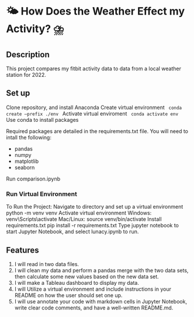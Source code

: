 # 🌤 How Does the Weather Effect my Activity? ⛈
## Description
This project compares my fitbit activity data to data from a local weather station for 2022. 

## Set up
Clone repository, and install Anaconda 
Create virtual environment <code> conda create –prefix ./env </code>
Activate virtual enviroment <code> conda activate env </code>
Use conda to install packages

Required packages are detailed in the requirements.txt file. 
You will need to intall the following:
- pandas
- numpy
- matplotlib
- seaborn 

Run comparison.ipynb

### Run Virtual Environment
To Run the Project:
Navigate to directory and set up a virtual environment python -m venv venv
Activate virtual environment
Windows: venv\Scripts\activate
Mac/Linux: source venv/bin/activate
Install requirements.txt pip install -r requirements.txt
Type jupyter notebook to start Jupyter Notebook, and select lunacy.ipynb to run.

## Features
1. I will read in two data files.
2. I will clean my data and perform a pandas merge with the two data sets, then calculate some new values based on the new data set.
3. I will make a Tableau dashboard to display my data.
4. I will Utilize a virtual environment and include instructions in your README on how the user should set one up.
5. I will use annotate your code with markdown cells in Jupyter Notebook, write clear code comments, and have a well-written README.md. 
